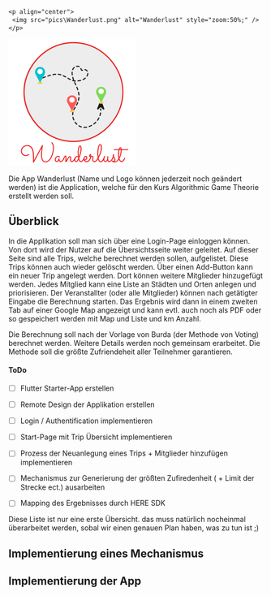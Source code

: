

```
<p align="center">
 <img src="pics\Wanderlust.png" alt="Wanderlust" style="zoom:50%;" />
</p>
```

<img src="pics\Wanderlust.png" alt="Wanderlust" style="zoom:50%;" />



Die App Wanderlust (Name und Logo können jederzeit noch geändert werden) ist die Application, welche für den Kurs Algorithmic Game Theorie erstellt werden soll.





## Überblick

In die Applikation soll man sich über eine Login-Page einloggen können. Von dort wird der Nutzer auf die Übersichtsseite weiter geleitet. Auf dieser Seite sind alle Trips, welche berechnet werden sollen, aufgelistet. Diese Trips können auch wieder gelöscht werden.  Über einen Add-Button kann ein neuer Trip angelegt werden. Dort können weitere Mitglieder hinzugefügt werden. Jedes Mitglied kann eine Liste an Städten und Orten anlegen und priorisieren.    Der Veranstallter (oder alle Mitglieder) können nach getätigter Eingabe die Berechnung starten. Das Ergebnis wird dann in einem zweiten Tab auf einer Google Map angezeigt und kann evtl. auch noch als PDF oder so gespeichert werden mit Map und Liste und km Anzahl.



Die Berechnung soll nach der Vorlage von Burda (der Methode von Voting) berechnet werden. Weitere Details werden noch gemeinsam erarbeitet. Die Methode soll die größte Zufriendeheit aller Teilnehmer garantieren. 



#### ToDo

- [ ] Flutter Starter-App erstellen
- [ ] Remote Design der Applikation erstellen
- [ ] Login / Authentification implementieren
- [ ] Start-Page mit Trip Übersicht implementieren
- [ ] Prozess der Neuanlegung eines Trips + Mitglieder hinzufügen implementieren
- [ ] Mechanismus zur Generierung der größten Zufiredenheit ( + Limit der Strecke ect.) ausarbeiten
- [ ] Mapping des Ergebnisses durch HERE SDK



Diese Liste ist nur eine erste Übersicht. das muss natürlich nocheinmal überarbeitet werden, sobal wir einen genauen Plan haben, was zu tun ist ;)





## Implementierung eines Mechanismus









## Implementierung der App

